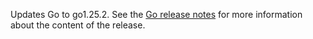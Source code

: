 Updates Go to go1.25.2. See the [Go release notes](https://go.dev/doc/devel/release#go1.25.0) for more information about the content of the release.
